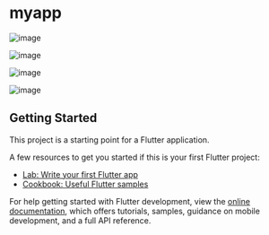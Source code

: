 # myapp

![image](https://github.com/user-attachments/assets/30a1f29e-3bde-4116-80fc-bafbbdd2065e)

![image](https://github.com/user-attachments/assets/a9b4f2f1-9a86-418c-90f1-a0e445503339)

![image](https://github.com/user-attachments/assets/a12988d8-64d2-45af-88a4-6d018b1aa549)

![image](https://github.com/user-attachments/assets/7a8467d0-fd06-40d7-b8e4-ee787e620a06)

## Getting Started

This project is a starting point for a Flutter application.

A few resources to get you started if this is your first Flutter project:

- [Lab: Write your first Flutter app](https://docs.flutter.dev/get-started/codelab)
- [Cookbook: Useful Flutter samples](https://docs.flutter.dev/cookbook)

For help getting started with Flutter development, view the
[online documentation](https://docs.flutter.dev/), which offers tutorials,
samples, guidance on mobile development, and a full API reference.
